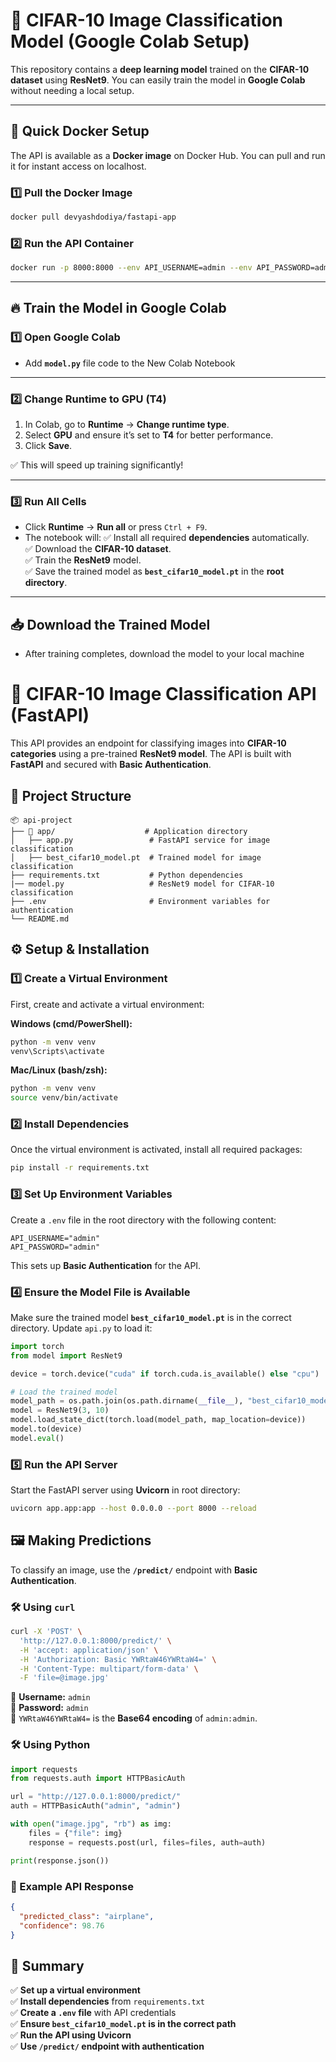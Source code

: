 # 🚀 CIFAR-10 Image Classification Model (Google Colab Setup)

This repository contains a **deep learning model** trained on the **CIFAR-10 dataset** using **ResNet9**. You can easily train the model in **Google Colab** without needing a local setup.

---

## 🐳 Quick Docker Setup
The API is available as a **Docker image** on Docker Hub. You can pull and run it for instant access on localhost.

### 1️⃣ Pull the Docker Image
```sh
docker pull devyashdodiya/fastapi-app
```

### 2️⃣ Run the API Container
```sh
docker run -p 8000:8000 --env API_USERNAME=admin --env API_PASSWORD=admin devyashdodiya/fastapi-app
````
---

## 🔥 Train the Model in Google Colab

### 1️⃣ Open Google Colab
 - Add **`model.py`** file code to the New Colab Notebook

---

### 2️⃣ Change Runtime to **GPU (T4)**
1. In Colab, go to **Runtime** → **Change runtime type**.
2. Select **GPU** and ensure it’s set to **T4** for better performance.
3. Click **Save**.

✅ This will speed up training significantly!

---

### 3️⃣ Run All Cells
- Click **Runtime** → **Run all** or press `Ctrl + F9`.
- The notebook will:
  ✅ Install all required **dependencies** automatically.  
  ✅ Download the **CIFAR-10 dataset**.  
  ✅ Train the **ResNet9** model.  
  ✅ Save the trained model as **`best_cifar10_model.pt`** in the **root directory**.  

---

## 📥 Download the Trained Model
- After training completes, download the model to your local machine


# 🚀 CIFAR-10 Image Classification API (FastAPI)

This API provides an endpoint for classifying images into **CIFAR-10 categories** using a pre-trained **ResNet9 model**. The API is built with **FastAPI** and secured with **Basic Authentication**.

## 📂 Project Structure
```
📦 api-project
├── 📁 app/                    # Application directory
│   ├── app.py                 # FastAPI service for image classification
│   ├── best_cifar10_model.pt  # Trained model for image classification
├── requirements.txt           # Python dependencies
|── model.py                   # ResNet9 model for CIFAR-10 classification
├── .env                       # Environment variables for authentication
└── README.md
```

## ⚙️ Setup & Installation

### 1️⃣ Create a Virtual Environment
First, create and activate a virtual environment:

**Windows (cmd/PowerShell):**
```sh
python -m venv venv
venv\Scripts\activate
```

**Mac/Linux (bash/zsh):**
```sh
python -m venv venv
source venv/bin/activate
```

### 2️⃣ Install Dependencies
Once the virtual environment is activated, install all required packages:
```sh
pip install -r requirements.txt
```

### 3️⃣ Set Up Environment Variables
Create a `.env` file in the root directory with the following content:
```
API_USERNAME="admin"
API_PASSWORD="admin"
```
This sets up **Basic Authentication** for the API.

### 4️⃣ Ensure the Model File is Available
Make sure the trained model **`best_cifar10_model.pt`** is in the correct directory. Update `api.py` to load it:
```python
import torch
from model import ResNet9

device = torch.device("cuda" if torch.cuda.is_available() else "cpu")

# Load the trained model
model_path = os.path.join(os.path.dirname(__file__), "best_cifar10_model.pt")  # Update this name if needed
model = ResNet9(3, 10)
model.load_state_dict(torch.load(model_path, map_location=device))
model.to(device)
model.eval()
```

### 5️⃣ Run the API Server
Start the FastAPI server using **Uvicorn** in root directory:
```sh
uvicorn app.app:app --host 0.0.0.0 --port 8000 --reload
```

## 🖼️ Making Predictions
To classify an image, use the **`/predict/`** endpoint with **Basic Authentication**.

### 🛠️ Using `curl`
```sh
curl -X 'POST' \
  'http://127.0.0.1:8000/predict/' \
  -H 'accept: application/json' \
  -H 'Authorization: Basic YWRtaW46YWRtaW4=' \
  -H 'Content-Type: multipart/form-data' \
  -F 'file=@image.jpg'
```
🔹 **Username:** `admin`  
🔹 **Password:** `admin`  
🔹 `YWRtaW46YWRtaW4=` is the **Base64 encoding** of `admin:admin`.

### 🛠️ Using Python
```python
import requests
from requests.auth import HTTPBasicAuth

url = "http://127.0.0.1:8000/predict/"
auth = HTTPBasicAuth("admin", "admin")

with open("image.jpg", "rb") as img:
    files = {"file": img}
    response = requests.post(url, files=files, auth=auth)

print(response.json())
```

### 📜 Example API Response
```json
{
  "predicted_class": "airplane",
  "confidence": 98.76
}
```

## 🎯 Summary
✅ **Set up a virtual environment**  
✅ **Install dependencies** from `requirements.txt`  
✅ **Create a `.env` file** with API credentials  
✅ **Ensure `best_cifar10_model.pt` is in the correct path**  
✅ **Run the API using Uvicorn**  
✅ **Use `/predict/` endpoint with authentication**  
